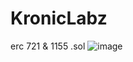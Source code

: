 # KronicLabz
erc 721 &amp; 1155 .sol
![image](https://user-images.githubusercontent.com/87687899/167833146-a070e19d-b24e-4e15-bc35-952e3b845732.png)
